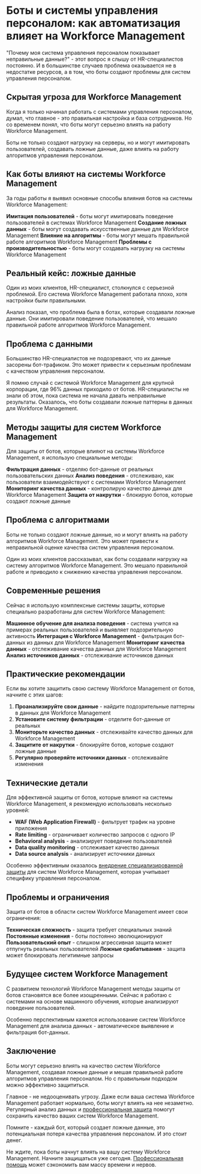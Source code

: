 # Боты и системы управления персоналом: как автоматизация влияет на Workforce Management

"Почему моя система управления персоналом показывает неправильные данные?" - этот вопрос я слышу от HR-специалистов постоянно. И в большинстве случаев проблема оказывается не в недостатке ресурсов, а в том, что боты создают проблемы для систем управления персоналом.

## Скрытая угроза для Workforce Management

Когда я только начинал работать с системами управления персоналом, думал, что главное - это правильная настройка и база сотрудников. Но со временем понял, что боты могут серьезно влиять на работу Workforce Management.

Боты не только создают нагрузку на серверы, но и могут имитировать пользователей, создавать ложные данные, даже влиять на работу алгоритмов управления персоналом.

## Как боты влияют на системы Workforce Management

За годы работы я выявил основные способы влияния ботов на системы Workforce Management:

**Имитация пользователей** - боты могут имитировать поведение пользователей в системах Workforce Management
**Создание ложных данных** - боты могут создавать искусственные данные для Workforce Management
**Влияние на алгоритмы** - боты могут мешать правильной работе алгоритмов Workforce Management
**Проблемы с производительностью** - боты могут создавать нагрузку на системы Workforce Management

## Реальный кейс: ложные данные

Один из моих клиентов, HR-специалист, столкнулся с серьезной проблемой. Его система Workforce Management работала плохо, хотя настройки были правильными.

Анализ показал, что проблема была в ботах, которые создавали ложные данные. Они имитировали поведение пользователей, что мешало правильной работе алгоритмов Workforce Management.

## Проблема с данными

Большинство HR-специалистов не подозревают, что их данные засорены бот-трафиком. Это может привести к серьезным проблемам с качеством управления персоналом.

Я помню случай с системой Workforce Management для крупной корпорации, где 96% данных приходило от ботов. HR-специалисты не знали об этом, пока система не начала давать неправильные результаты. Оказалось, что боты создавали ложные паттерны в данных для Workforce Management.

## Методы защиты для систем Workforce Management

Для защиты от ботов, которые влияют на системы Workforce Management, я использую специальные методы:

**Фильтрация данных** - отделяю бот-данные от реальных пользовательских данных
**Анализ поведения** - отслеживаю, как пользователи взаимодействуют с системами Workforce Management
**Мониторинг качества данных** - контролирую качество данных для Workforce Management
**Защита от накрутки** - блокирую ботов, которые создают ложные данные

## Проблема с алгоритмами

Боты не только создают ложные данные, но и могут влиять на работу алгоритмов Workforce Management. Это может привести к неправильной оценке качества систем управления персоналом.

Один из моих клиентов рассказывал, как боты создавали нагрузку на систему алгоритмов Workforce Management. Это мешало правильной работе и приводило к снижению качества управления персоналом.

## Современные решения

Сейчас я использую комплексные системы защиты, которые специально разработаны для систем Workforce Management:

**Машинное обучение для анализа поведения** - система учится на примерах реальных пользователей и выявляет подозрительную активность
**Интеграция с Workforce Management** - фильтрация бот-данных из данных для Workforce Management
**Мониторинг качества данных** - отслеживание качества данных для Workforce Management
**Анализ источников данных** - отслеживание источников данных

## Практические рекомендации

Если вы хотите защитить свою систему Workforce Management от ботов, начните с этих шагов:

1. **Проанализируйте свои данные** - найдите подозрительные паттерны в данных для Workforce Management
2. **Установите систему фильтрации** - отделите бот-данные от реальных
3. **Мониторьте качество данных** - отслеживайте качество данных для Workforce Management
4. **Защитите от накрутки** - блокируйте ботов, которые создают ложные данные
5. **Регулярно проверяйте источники данных** - отслеживайте изменения

## Технические детали

Для эффективной защиты от ботов, которые влияют на системы Workforce Management, я рекомендую использовать несколько уровней:

- **WAF (Web Application Firewall)** - фильтрует трафик на уровне приложения
- **Rate limiting** - ограничивает количество запросов с одного IP
- **Behavioral analysis** - анализирует поведение пользователей
- **Data quality monitoring** - отслеживает качество данных
- **Data source analysis** - анализирует источники данных

Особенно эффективным оказалось [внедрение специализированной защиты](https://progaem.com/ustanovka-antibота-usluga-po-zashhite-ot-botов-vashih-sajtов-na-различных-cms-системах.html) для систем Workforce Management, которая учитывает специфику управления персоналом.

## Проблемы и ограничения

Защита от ботов в области систем Workforce Management имеет свои ограничения:

**Техническая сложность** - защита требует специальных знаний
**Постоянные изменения** - боты постоянно эволюционируют
**Пользовательский опыт** - слишком агрессивная защита может отпугнуть реальных пользователей
**Ложные срабатывания** - защита может блокировать легитимные запросы

## Будущее систем Workforce Management

С развитием технологий Workforce Management методы защиты от ботов становятся все более изощренными. Сейчас я работаю с системами на основе машинного обучения, которые анализируют поведение пользователей.

Особенно перспективным кажется использование систем Workforce Management для анализа данных - автоматическое выявление и фильтрация бот-данных.

## Заключение

Боты могут серьезно влиять на качество систем Workforce Management, создавая ложные данные и мешая правильной работе алгоритмов управления персоналом. Но с правильным подходом можно эффективно защититься.

Главное - не недооценивать угрозу. Даже если ваша система Workforce Management работает нормально, боты могут влиять на нее незаметно. Регулярный анализ данных и [профессиональная защита](https://progaem.com/ustanovka-antibота-usluga-po-zashhite-ot-botов-vashih-sajtов-na-различных-cms-системах.html) помогут сохранить качество ваших систем Workforce Management.

Помните - каждый бот, который создает ложные данные, это потенциальная потеря качества управления персоналом. И это стоит денег.

Не ждите, пока боты начнут влиять на вашу систему Workforce Management. Начните защищаться уже сегодня. [Профессиональная помощь](https://progaem.com/ustanovka-antibота-usluga-po-zashhite-ot-botов-vashih-sajtов-na-различных-cms-системах.html) может сэкономить вам массу времени и нервов.
